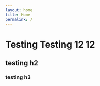 ```yaml
---
layout: home
title: Home
permalink: /
---
```


# Testing Testing 12 12

## testing h2

### testing h3

